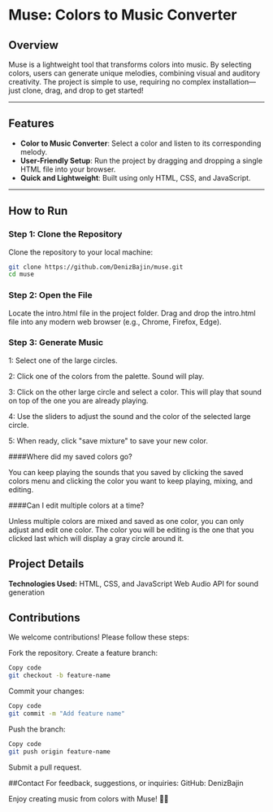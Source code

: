 # Muse: Colors to Music Converter  

## Overview  
Muse is a lightweight tool that transforms colors into music. By selecting colors, users can generate unique melodies, combining visual and auditory creativity. The project is simple to use, requiring no complex installation—just clone, drag, and drop to get started!  

---

## Features  
- **Color to Music Converter**: Select a color and listen to its corresponding melody.  
- **User-Friendly Setup**: Run the project by dragging and dropping a single HTML file into your browser.  
- **Quick and Lightweight**: Built using only HTML, CSS, and JavaScript.  

---

## How to Run  

### Step 1: Clone the Repository  
Clone the repository to your local machine:  
```bash  
git clone https://github.com/DenizBajin/muse.git  
cd muse  
```

### Step 2: Open the File
Locate the intro.html file in the project folder.
Drag and drop the intro.html file into any modern web browser (e.g., Chrome, Firefox, Edge).

### Step 3: Generate Music
1: Select one of the large circles.

2: Click one of the colors from the palette. Sound will play.

3: Click on the other large circle and select a color. This will play that sound on top of the one you are already playing.

4: Use the sliders to adjust the sound and the color of the selected large circle.

5: When ready, click "save mixture" to save your new color.

####Where did my saved colors go?

You can keep playing the sounds that you saved by clicking the saved colors menu and clicking the color you want to keep playing, mixing, and editing.

####Can I edit multiple colors at a time?

Unless multiple colors are mixed and saved as one color, you can only adjust and edit one color. The color you will be editing is the one that you clicked last which will display a gray circle around it.

## Project Details
**Technologies Used:**
HTML, CSS, and JavaScript
Web Audio API for sound generation

## Contributions
We welcome contributions! Please follow these steps:

Fork the repository.
Create a feature branch:
```bash
Copy code
git checkout -b feature-name
```
Commit your changes:
```bash
Copy code
git commit -m "Add feature name"
```
Push the branch:
```bash
Copy code
git push origin feature-name
``` 
Submit a pull request.

##Contact
For feedback, suggestions, or inquiries:
GitHub: DenizBajin

Enjoy creating music from colors with Muse! 🎨🎵
